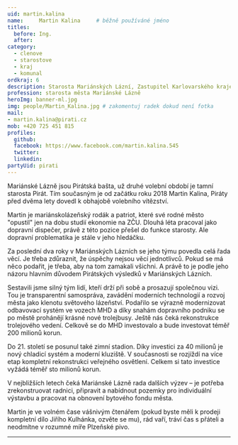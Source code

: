 ```yaml
---
uid: martin.kalina
name:     Martin Kalina 	# běžně používáné jméno
titles:
  before: Ing.
  after:
category:
  - clenove
  - starostove
  - kraj
  - komunal
ordkraj: 6
description: Starosta Mariánských Lázní, Zastupitel Karlovarského kraje
profession: starosta města Mariánské Lázně
heroImg: banner-ml.jpg
img: people/Martin_Kalina.jpg # zakomentuj radek dokud není fotka
mail:
- martin.kalina@pirati.cz
mob: +420 725 451 815
profiles:
  github:
  facebook: https://www.facebook.com/martin.kalina.545
  twitter:
  linkedin:
partyUid: pirati
---
```


Mariánské Lázně jsou Pirátská bašta, už druhé volební období je tamní starosta Pirát. Tím současným je od začátku roku 2018 Martin Kalina, Piráty před dvěma lety dovedl k obhajobě volebního vítězství.

Martin je mariánskolázeňský rodák a patriot, které své rodné město "opustil" jen na dobu studií ekonomie na ZČU. Dlouhá léta pracoval jako dopravní dispečer, právě z této pozice přešel do funkce starosty. Ale dopravní problematika je stále v jeho hledáčku.

Za poslední dva roky v Mariánských Lázních se jeho týmu povedla celá řada věcí. Je třeba zdůraznit, že úspěchy nejsou věcí jednotlivců. Pokud se má něco podařit, je třeba, aby na tom zamakali všichni. A právě to je podle jeho názoru hlavním důvodem Pirátských výsledků v Mariánských Lázních.

Sestavili jsme silný tým lidí, kteří drží při sobě a prosazují společnou vizi. Tou je transparentní samospráva, zavádění moderních technologií a rozvoj města jako klenotu světového lázeňství. Podařilo se výrazně modernizovat odbavovací systém ve vozech MHD a díky snahám dopravního podniku se po městě prohánějí krásné nové trolejbusy. Ještě nás čeká rekonstrukce trolejového vedení. Celkově se do MHD investovalo a bude investovat téměř 200 milionů korun.

Do 21. století se posunul také zimní stadion. Díky investici za 40 milionů je nový chladicí systém a moderní kluziště. V současnosti se rozjíždí na více etap kompletní rekonstrukci veřejného osvětlení. Celkem si tato investice vyžádá téměř sto milionů korun.

V nejbližších letech čeká Mariánské Lázně rada dalších výzev – je potřeba zrekonstruovat radnici, připravit a nabídnout pozemky pro individuální výstavbu a pracovat na obnovení bytového fondu města.

Martin je ve volném čase vášnivým čtenářem (pokud byste měli k prodeji kompletní dílo Jiřího Kulhánka, ozvěte se mu), rád vaří, tráví čas s přáteli a neodmítne v rozumné míře Plzeňské pivo.

---

